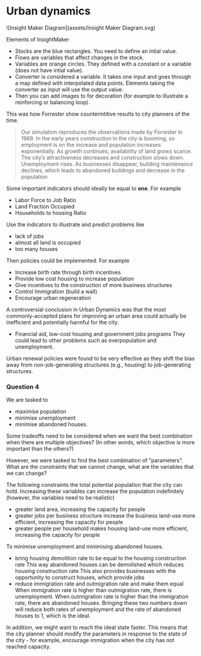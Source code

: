 # Urban dynamics



![Insight Maker Diagram](assets/Insight Maker Diagram.svg)





Elements of InsightMaker

- Stocks are the blue rectangles. You need to define an intial value.
- Flows are variables that affect changes in the stock.
- Variables are orange circles. They defined with a constant or a variable (does not have intial value).
- Converter is considered a variable. It takes one input and goes through a map defined with interpolated data points. Elements taking the converter as input will use the output value.
- Then you can add images to for decoration (for example to illustrate a reinforcing or balancing loop).

This was how Forrester show counterintitive results to city planners of the time.

> Our simulation reproduces the observations made by Forrester in 1969. 
> In the early years construction in the city is booming, so employment is on the increase and population increases exponentially. 
> As growth continues, availability of land grows scarce. The city’s attractiveness decreases and construction slows down. Unemployment rises. 
> As businesses disappear, building maintenance declines, which leads to abandoned buildings and decrease in the population

Some important indicators should ideally be equal to **one**. For example
- Labor Force to Job Ratio
- Land Fraction Occupied
- Households to housing Ratio


Use the indicators to illustrate and predict problems like
- lack of jobs
- almost all land is occupied
- too many houses


Then policies could be implemented. For example
- Increase birth rate through birth incentives
- Provide low cost housing to increase population
- Give incentives to the construction of more business structures
- Control Immigration (build a wall)
- Encourage urban regeneration

A controversial conclusion in Urban Dynamics was that the most commonly-accepted plans for improving an urban area could actually be inefficient and potentially harmful for the city.

- Financial aid, low-cost housing and government jobs programs
They could lead to other problems such as overpopulation and unemployment.

Urban renewal policies were found to be very effective as they shift the bias away from non-job-generating structures (e.g., housing) to job-generating structures.



### Question 4

We are tasked to 

- maximise population 
- minimise unemployment 
- minimise abandoned houses.


Some tradeoffs need to be considered when we want the best combination when there are multiple objectives? (In other words, which objective is more important than the others?) 


However, we were tasked to find the best combination of "parameters".
What are the constraints that we cannot change, what are the variables that we can change?


The following constraints the total potential population that the city can hold. Increasing these variables can increase the population indefinitely (however, the variables need to be realistic)
- greater land area, increasing the capacity for people
- greater jobs per business structure increase the business land-use more efficient, increasing the capacity for people
- greater people per household makes housing land-use more efficient, increasing the capacity for people


To minimise unemployment and minimising abandoned houses. 
- bring housing demolition rate to be equal to the housing construction rate
This way abandoned houses can be demolished which reduces housing construction rate
This also provides businesses with the opportunity to construct houses, which provide jobs
- reduce immigration rate and outmigration rate and make them equal
When immigration rate is higher than outmigration rate, there is unemployment. When outmigration rate is higher than the immigration rate, there are abandoned houses. Bringing these two numbers down will reduce both rates of unemployment and the rate of abandoned houses to 1, which is the ideal.

In addition, we might want to reach the ideal state faster. This means that the city planner should modify the parameters in response to the state of the city - for example, encourage immigration when the city has not reached capacity.

